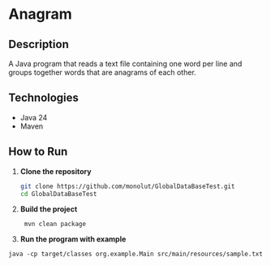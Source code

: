 # Anagram

## Description
A Java program that reads a text file containing one word per line and groups together words that are anagrams of each other.

## Technologies
- Java 24
- Maven

## How to Run

1. **Clone the repository**
   ```bash
   git clone https://github.com/monolut/GlobalDataBaseTest.git
   cd GlobalDataBaseTest
2. **Build the project**
   ```
    mvn clean package
3. **Run the program with example**
  ```
  java -cp target/classes org.example.Main src/main/resources/sample.txt

